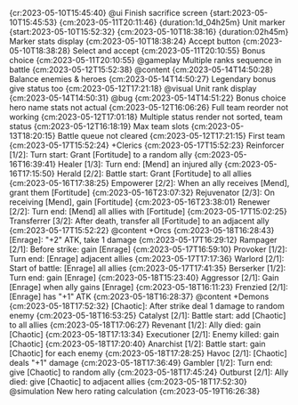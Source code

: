 
{cr:2023-05-10T15:45:40} @ui Finish sacrifice screen {start:2023-05-10T15:45:53} {cm:2023-05-11T20:11:46} {duration:1d_04h25m}
    Unit marker {start:2023-05-10T15:52:32} {cm:2023-05-10T18:38:16} {duration:02h45m}
    Marker stats display {cm:2023-05-10T18:38:24}
    Accept button {cm:2023-05-10T18:38:28}
    Select and accept {cm:2023-05-11T20:10:55}
    Bonus choice {cm:2023-05-11T20:10:55}
@gameplay Multiple ranks sequence in battle {cm:2023-05-12T15:52:38}
@content {cm:2023-05-14T14:50:28}
    Balance enemies & heroes {cm:2023-05-14T14:50:27}
    Legendary bonus give status too {cm:2023-05-12T17:21:18}
@visual Unit rank display {cm:2023-05-14T14:50:31}
@bug {cm:2023-05-14T14:51:22}
    Bonus choice hero name stats not actual {cm:2023-05-12T16:06:26}
    Full team reorder not working {cm:2023-05-12T17:01:18}
    Multiple status render not sorted, team status {cm:2023-05-12T16:18:19}
    Max team slots {cm:2023-05-13T18:20:15}
    Battle queue not cleared {cm:2023-05-12T17:21:15}
First team {cm:2023-05-17T15:52:24}
    +Clerics {cm:2023-05-17T15:52:23}
        Reinforcer [1/2]: Turn start: Grant [Fortitude] to a random ally {cm:2023-05-16T16:39:41}
        Healer [1/3]: Turn end: [Mend] an injured ally {cm:2023-05-16T17:15:50}
        Herald [2/2]: Battle start: Grant [Fortitude] to all allies {cm:2023-05-16T17:38:25}
        Empowerer [2/2]: When an ally receives [Mend], grant them [Fortitude] {cm:2023-05-16T23:07:32}
        Rejuvenator [2/3]: On receiving [Mend], gain [Fortitude] {cm:2023-05-16T23:38:01}
        Renewer [2/2]: Turn end: [Mend] all allies with [Fortitude] {cm:2023-05-17T15:02:25}
        Transferrer [3/2]: After death, transfer all [Fortitude] to an adjacent ally {cm:2023-05-17T15:52:22}
@content +Orcs {cm:2023-05-18T16:28:43}
    [Enrage]: "+2" ATK, take 1 damage {cm:2023-05-17T16:29:12}
    Rampager [2/1]: Before strike: gain [Enrage] {cm:2023-05-17T16:59:10}
    Provoker [1/2]: Turn end: [Enrage] adjacent allies {cm:2023-05-17T17:17:36}
    Warlord [2/1]: Start of battle: [Enrage] all allies {cm:2023-05-17T17:41:35}
    Berserker [1/2]: Turn end: gain [Enrage] {cm:2023-05-18T15:23:40}
    Aggressor [2/1]: Gain [Enrage] when ally gains [Enrage] {cm:2023-05-18T16:11:23}
    Frenzied [2/1]: [Enrage] has "+1" ATK {cm:2023-05-18T16:28:37}
@content +Demons {cm:2023-05-18T17:52:32}
    [Chaotic]: After strike deal 1 damage to random enemy {cm:2023-05-18T16:53:25}
    Catalyst [2/1]: Battle start: add [Chaotic] to all allies {cm:2023-05-18T17:06:27}
    Revenant [1/2]: Ally died: gain [Chaotic] {cm:2023-05-18T17:13:34}
    Executioner [2/1]: Enemy killed: gain [Chaotic] {cm:2023-05-18T17:20:40}
    Anarchist [1/2]: Battle start: gain [Chaotic] for each enemy {cm:2023-05-18T17:28:25}
    Havoc [2/1]: [Chaotic] deals "+1" damage {cm:2023-05-18T17:36:49}
    Gambler [1/2]: Turn end: give [Chaotic] to random ally {cm:2023-05-18T17:45:24}
    Outburst [2/1]: Ally died: give [Chaotic] to adjacent allies {cm:2023-05-18T17:52:30}
@simulation New hero rating calculation {cm:2023-05-19T16:26:38}